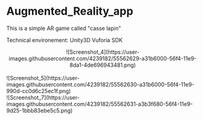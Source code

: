 # Augmented_Reality_app
This is a simple AR game called "casse lapin"

Technical environement:
Unity3D 
Vuforia SDK 
<br />

<div align=center>![Screenshot_4](https://user-images.githubusercontent.com/4239182/55562629-a31b6000-56f4-11e9-8da1-4de696943481.png) </div>
<br />
![Screenshot_5](https://user-images.githubusercontent.com/4239182/55562630-a31b6000-56f4-11e9-990d-cc0d6c25ec1f.png)
<br />
![Screenshot_7](https://user-images.githubusercontent.com/4239182/55562631-a3b3f680-56f4-11e9-9d25-1bbb83ebe5c5.png)

